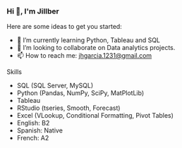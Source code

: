 ### Hi 👋, I'm Jillber



Here are some ideas to get you started:


- 🌱 I’m currently learning Python, Tableau and SQL
- 👯 I’m looking to collaborate on Data analytics projects.
- 📫 How to reach me: jhgarcia.1231@gmail.com


Skills
- SQL (SQL Server, MySQL)
- Python (Pandas, NumPy, SciPy, MatPlotLib)
- Tableau
- RStudio (tseries, Smooth, Forecast)
- Excel (VLookup, Conditional Formatting, Pivot Tables)
- English: B2
- Spanish: Native
- French: A2
